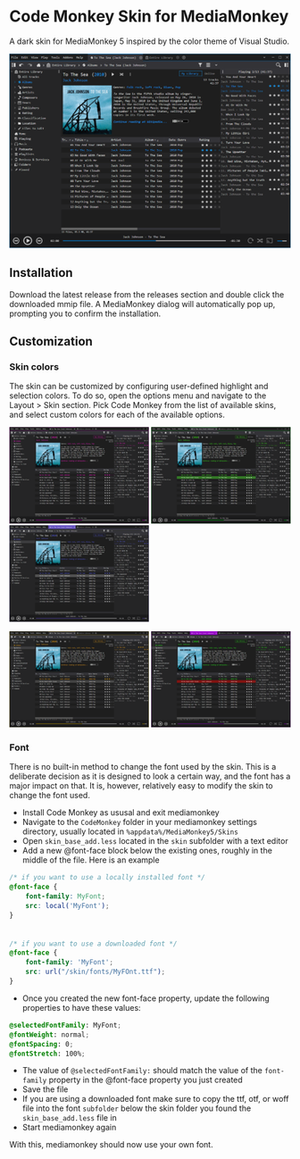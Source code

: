# Code Monkey Skin for MediaMonkey
A dark skin for MediaMonkey 5 inspired by the color theme of Visual Studio.

![](images/preview-mainwindow.png)

## Installation
Download the latest release from the releases section and double click the downloaded mmip file. A MediaMonkey dialog will automatically pop up, prompting you to confirm the installation.

## Customization
### Skin colors
The skin can be customized by configuring user-defined highlight and selection colors. To do so, open the options menu and navigate to the Layout > Skin section. Pick Code Monkey from the list of available skins, and select custom colors for each of the available options.

<p float="left">
  <img src="images/custom_colors01.png" width="250" />
  <img src="images/custom_colors02.png" width="250" /> 
  <img src="images/custom_colors03.png" width="250" /> 
</p>
<p float="left">
  <img src="images/custom_colors04.png" width="250" /> 
  <img src="images/custom_colors05.png" width="250" /> 
</p>

### Font
There is no built-in method to change the font used by the skin. This is a deliberate decision as it is designed to look a certain way, and the font has a major impact on that. It is, however, relatively easy to modify the skin to change the font used.

- Install Code Monkey as ususal and exit mediamonkey
- Navigate to the `CodeMonkey` folder in your mediamonkey settings directory, usually located in `%appdata%/MediaMonkey5/Skins`
- Open `skin_base_add.less` located in the `skin` subfolder with a text editor
- Add a new @font-face block below the existing ones, roughly in the middle of the file. Here is an example 
```css
/* if you want to use a locally installed font */
@font-face { 
    font-family: MyFont; 
    src: local('MyFont');
}


/* if you want to use a downloaded font */
@font-face { 
    font-family: 'MyFont'; 
    src: url("/skin/fonts/MyFOnt.ttf");
}
```
- Once you created the new font-face property, update the following properties to have these values:
```css
@selectedFontFamily: MyFont;
@fontWeight: normal;
@fontSpacing: 0;
@fontStretch: 100%;
```
-  The value of `@selectedFontFamily:` should match the value of the `font-family` property in the @font-face property you just created
- Save the file
- If you are using a downloaded font make sure to copy the ttf, otf, or woff file into the font `subfolder` below the skin folder you found the `skin_base_add.less` file in
- Start mediamonkey again

With this, mediamonkey should now use your own font.